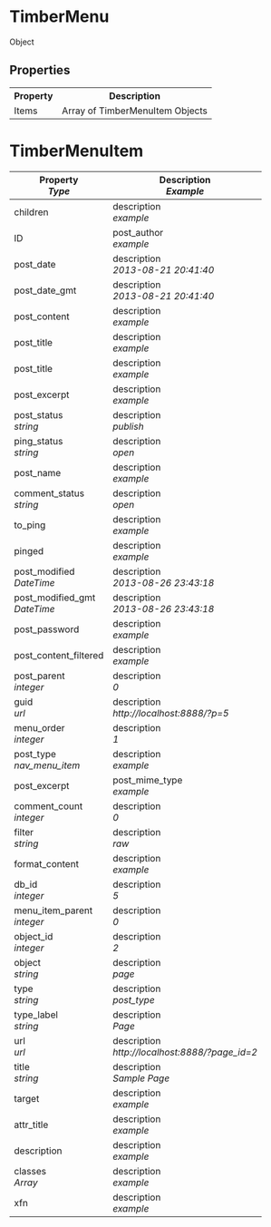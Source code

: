TimberMenu
=====================

Object 

Properties
----------------

<table>
    <tr>
        <th>Property</th>
        <th>Description</th>
    </tr>
    <tr>
        <td>Items</td>
        <td>Array of TimberMenuItem Objects</td>
    </tr>
</table>


TimberMenuItem
============================

<table>
    <thead>
        <tr>
            <th>
                Property<br>
                <em>Type</em>
            </th>
            <th>
                Description<br>
                <em>Example</em>
            </th>
        </tr>
    </thead>
    <tbody>
        <tr>
            <td>
                children<br>
                <em></em>
            </td>
            <td>
                description<br>
                <em>example</em>
            </td>
        </tr>
        <tr>
            <td>
                ID<br>
                <em></em>
            </td>
            <td>
                post_author<br>
                <em>example</em>
            </td>
        </tr>
        <tr>
            <td>
                post_date<br>
                <em></em>
            </td>
            <td>
                description<br>
                <em>2013-08-21 20:41:40</em>
            </td>
        </tr>
        <tr>
            <td>
                post_date_gmt<br>
                <em></em>
            </td>
            <td>
                description<br>
                <em>2013-08-21 20:41:40</em>
            </td>
        </tr>
        <tr>
            <td>
                post_content<br>
                <em></em>
            </td>
            <td>
                description<br>
                <em>example</em>
            </td>
        </tr>
        <tr>
            <td>
                post_title<br>
                <em></em>
            </td>
            <td>
                description<br>
                <em>example</em>
            </td>
        </tr>
        <tr>
            <td>
                post_title<br>
                <em></em>
            </td>
            <td>
                description<br>
                <em>example</em>
            </td>
        </tr>
        <tr>
            <td>
                post_excerpt<br>
                <em></em>
            </td>
            <td>
                description<br>
                <em>example</em>
            </td>
        </tr>
        <tr>
            <td>
                post_status<br>
                <em>string</em>
            </td>
            <td>
                description<br>
                <em>publish</em>
            </td>
        </tr>
        <tr>
            <td>
                ping_status<br>
                <em>string</em>
            </td>
            <td>
                description<br>
                <em>open</em>
            </td>
        </tr>
        <tr>
            <td>
                post_name<br>
                <em></em>
            </td>
            <td>
                description<br>
                <em>example</em>
            </td>
        </tr>
        <tr>
            <td>
                comment_status<br>
                <em>string</em>
            </td>
            <td>
                description<br>
                <em>open</em>
            </td>
        </tr>
        <tr>
            <td>
                to_ping<br>
                <em></em>
            </td>
            <td>
                description<br>
                <em>example</em>
            </td>
        </tr>
        <tr>
            <td>
                pinged<br>
                <em></em>
            </td>
            <td>
                description<br>
                <em>example</em>
            </td>
        </tr>
        <tr>
            <td>
                post_modified<br>
                <em>DateTime</em>
            </td>
            <td>
                description<br>
                <em>2013-08-26 23:43:18</em>
            </td>
        </tr>
        <tr>
            <td>
                post_modified_gmt<br>
                <em>DateTime</em>
            </td>
            <td>
                description<br>
                <em>2013-08-26 23:43:18</em>
            </td>
        </tr>
        <tr>
            <td>
                post_password<br>
                <em></em>
            </td>
            <td>
                description<br>
                <em>example</em>
            </td>
        </tr>
        <tr>
            <td>
                post_content_filtered<br>
                <em></em>
            </td>
            <td>
                description<br>
                <em>example</em>
            </td>
        </tr>
        <tr>
            <td>
                post_parent<br>
                <em>integer</em>
            </td>
            <td>
                description<br>
                <em>0</em>
            </td>
        </tr>
        <tr>
            <td>
                guid<br>
                <em>url</em>
            </td>
            <td>
                description<br>
                <em>http://localhost:8888/?p=5</em>
            </td>
        </tr>
        <tr>
            <td>
                menu_order<br>
                <em>integer</em>
            </td>
            <td>
                description<br>
                <em>1</em>
            </td>
        </tr>
        <tr>
            <td>
                post_type<br>
                <em>nav_menu_item</em>
            </td>
            <td>
                description<br>
                <em>example</em>
            </td>
        </tr>
        <tr>
            <td>
                post_excerpt<br>
                <em></em>
            </td>
            <td>
                post_mime_type<br>
                <em>example</em>
            </td>
        </tr>
        <tr>
            <td>
                comment_count<br>
                <em>integer</em>
            </td>
            <td>
                description<br>
                <em>0</em>
            </td>
        </tr>
        <tr>
            <td>
                filter<br>
                <em>string</em>
            </td>
            <td>
                description<br>
                <em>raw</em>
            </td>
        </tr>
        <tr>
            <td>
                format_content<br>
                <em></em>
            </td>
            <td>
                description<br>
                <em>example</em>
            </td>
        </tr>
        <tr>
            <td>
                db_id<br>
                <em>integer</em>
            </td>
            <td>
                description<br>
                <em>5</em>
            </td>
        </tr>
        <tr>
            <td>
                menu_item_parent<br>
                <em>integer</em>
            </td>
            <td>
                description<br>
                <em>0</em>
            </td>
        </tr>
        <tr>
            <td>
                object_id<br>
                <em>integer</em>
            </td>
            <td>
                description<br>
                <em>2</em>
            </td>
        </tr>
        <tr>
            <td>
                object<br>
                <em>string</em>
            </td>
            <td>
                description<br>
                <em>page</em>
            </td>
        </tr>
        <tr>
            <td>
                type<br>
                <em>string</em>
            </td>
            <td>
                description<br>
                <em>post_type</em>
            </td>
        </tr>
        <tr>
            <td>
                type_label<br>
                <em>string</em>
            </td>
            <td>
                description<br>
                <em>Page</em>
            </td>
        </tr>
        <tr>
            <td>
                url<br>
                <em>url</em>
            </td>
            <td>
                description<br>
                <em>http://localhost:8888/?page_id=2</em>
            </td>
        </tr>
        <tr>
            <td>
                title<br>
                <em>string</em>
            </td>
            <td>
                description<br>
                <em>Sample Page</em>
            </td>
        </tr>
        <tr>
            <td>
                target<br>
                <em></em>
            </td>
            <td>
                description<br>
                <em>example</em>
            </td>
        </tr>
        <tr>
            <td>
                attr_title<br>
                <em></em>
            </td>
            <td>
                description<br>
                <em>example</em>
            </td>
        </tr>
        <tr>
            <td>
                description<br>
                <em></em>
            </td>
            <td>
                description<br>
                <em>example</em>
            </td>
        </tr>
        <tr>
            <td>
                classes<br>
                <em>Array</em>
            </td>
            <td>
                description<br>
                <em>example</em>
            </td>
        </tr>
        <tr>
            <td>
                xfn<br>
                <em></em>
            </td>
            <td>
                description<br>
                <em>example</em>
            </td>
        </tr>
    </tbody>
</table>

